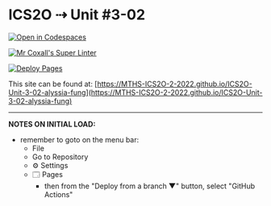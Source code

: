 # ICS2O ⇢ Unit #3-02

[![Open in Codespaces](https://classroom.github.com/assets/launch-codespace-f4981d0f882b2a3f0472912d15f9806d57e124e0fc890972558857b51b24a6f9.svg)](https://classroom.github.com/open-in-codespaces?assignment_repo_id=10732016)

[![Mr Coxall's Super Linter](https://github.com/MTHS-ICS2O-2-2022/ICS2O-Unit-3-02-alyssia-fung/workflows/Mr%20Coxall's%20Super%20Linter/badge.svg)](https://github.com/MTHS-ICS2O-2-2022/ICS2O-Unit-3-02-alyssia-fung/actions)

[![Deploy Pages](https://github.com/MTHS-ICS2O-2-2022/ICS2O-Unit-3-02-alyssia-fung/workflows/Deploy%20Pages/badge.svg)](https://github.com/MTHS-ICS2O-2-2022/ICS2O-Unit-3-02-alyssia-fung/actions)

This site can be found at: [https://MTHS-ICS2O-2-2022.github.io/ICS2O-Unit-3-02-alyssia-fung](https://MTHS-ICS2O-2-2022.github.io/ICS2O-Unit-3-02-alyssia-fung)

---

**NOTES ON INITIAL LOAD:**
- remember to goto on the menu bar:
  - File
  - Go to Repository
  - ⚙ Settings
  - 🗔 Pages
    - then from the "Deploy from a branch ▼" button, select "GitHub Actions"
